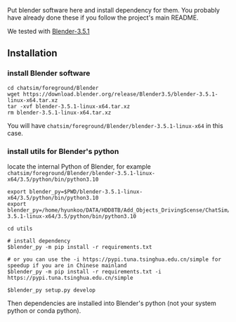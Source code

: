 Put blender software here and install dependency for them. 
You probably have already done these if you follow the project's main README.

We tested with [Blender-3.5.1](https://download.blender.org/release/Blender3.5/blender-3.5.1-linux-x64.tar.xz)

## Installation

### install Blender software
```
cd chatsim/foreground/Blender
wget https://download.blender.org/release/Blender3.5/blender-3.5.1-linux-x64.tar.xz
tar -xvf blender-3.5.1-linux-x64.tar.xz
rm blender-3.5.1-linux-x64.tar.xz
```
You will have `chatsim/foreground/Blender/blender-3.5.1-linux-x64` in this case.

### install utils for Blender's python
locate the internal Python of Blender, for example `chatsim/foreground/Blender/blender-3.5.1-linux-x64/3.5/python/bin/python3.10`

```
export blender_py=$PWD/blender-3.5.1-linux-x64/3.5/python/bin/python3.10
export blender_py=/home/hyunkoo/DATA/HDD8TB/Add_Objects_DrivingScense/ChatSim/chatsim/foreground/Blender/blender-3.5.1-linux-x64/3.5/python/bin/python3.10

cd utils

# install dependency
$blender_py -m pip install -r requirements.txt 

# or you can use the -i https://pypi.tuna.tsinghua.edu.cn/simple for speedup if you are in Chinese mainland
$blender_py -m pip install -r requirements.txt -i https://pypi.tuna.tsinghua.edu.cn/simple

$blender_py setup.py develop
```

Then dependencies are installed into Blender's python (not your system python or conda python).

